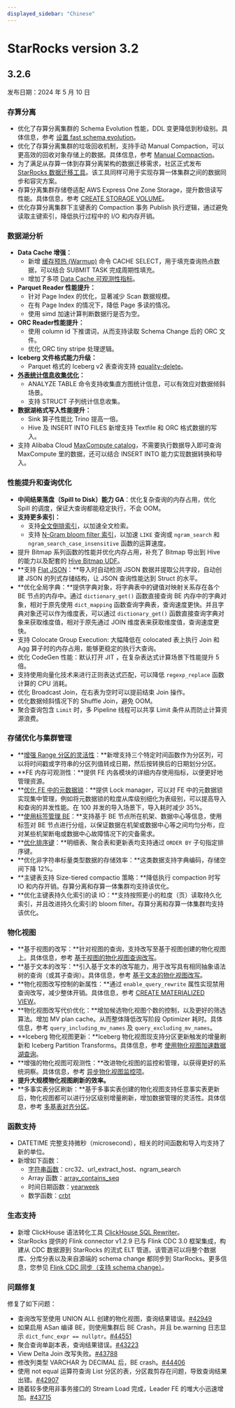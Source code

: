 ```yaml
---
displayed_sidebar: "Chinese"
---
```


# StarRocks version 3.2

## 3.2.6

发布日期：2024 年 5 月 10 日

### 存算分离

- 优化了存算分离集群的 Schema Evolution 性能，DDL 变更降低到秒级别。具体信息，参考 [设置 fast schema evolution](https://docs.starrocks.io/zh/docs/3.3/sql-reference/sql-statements/data-definition/CREATE_TABLE/#设置-fast-schema-evolution)。
- 优化了存算分离集群的垃圾回收机制，支持手动 Manual Compaction，可以更高效的回收对象存储上的数据。具体信息，参考 [Manual Compaction](https://docs.starrocks.io/zh/docs/3.3/sql-reference/sql-statements/data-definition/ALTER_TABLE/#手动-compaction31-版本起)。
- 为了满足从存算一体到存算分离架构的数据迁移需求，社区正式发布 [StarRocks 数据迁移工具](https://docs.starrocks.io/zh/docs/3.3/administration/data_migration_tool/)。该工具同样可用于实现存算一体集群之间的数据同步和容灾方案。
- 存算分离集群存储卷适配 AWS Express One Zone Storage，提升数倍读写性能。具体信息，参考 [CREATE STORAGE VOLUME](https://docs.starrocks.io/zh/docs/3.3/sql-reference/sql-statements/Administration/CREATE_STORAGE_VOLUME/#参数说明)。
- 优化存算分离集群下主键表的 Compaction 事务 Publish 执行逻辑，通过避免读取主键索引，降低执行过程中的 I/O 和内存开销。

### 数据湖分析

- **Data Cache 增强：**
  - 新增 [缓存预热 (Warmup)](https://docs.starrocks.io/zh/docs/3.3/data_source/data_cache_warmup/) 命令 CACHE SELECT，用于填充查询热点数据，可以结合 SUBMIT TASK 完成周期性填充。
  - 增加了多项 [Data Cache 可观测性指标](https://docs.starrocks.io/zh/docs/3.3/data_source/data_cache_observe/)。
- **Parquet Reader 性能提升：**
  - 针对 Page Index 的优化，显著减少 Scan 数据规模。
  - 在有 Page Index 的情况下，降低 Page 多读的情况。
  - 使用 simd 加速计算判断数据行是否为空。
- **ORC Reader性能提升：**
  - 使用 column id 下推谓词，从而支持读取 Schema Change 后的 ORC 文件。
  - 优化 ORC tiny stripe 处理逻辑。
- **Iceberg 文件格式能力升级：**
  - Parquet 格式的 Iceberg v2 表查询支持 [equality-delete](https://docs.starrocks.io/zh/docs/3.3/data_source/catalog/iceberg_catalog/#使用说明)。
- **[外表统计信息收集优化](https://docs.starrocks.io/zh/docs/3.3/using_starrocks/Cost_based_optimizer/#采集-hiveiceberghudi-表的统计信息)：**
  - ANALYZE TABLE 命令支持收集直方图统计信息，可以有效应对数据倾斜场景。
  - 支持 STRUCT 子列统计信息收集。
- **数据湖格式写入性能提升：**
  - Sink 算子性能比 Trino 提高一倍。
  - Hive 及 INSERT INTO FILES 新增支持 Textfile 和 ORC 格式数据的写入。
- 支持 Alibaba Cloud [MaxCompute catalog](https://docs.starrocks.io/zh/docs/3.3/data_source/catalog/maxcompute_catalog/)，不需要执行数据导入即可查询 MaxCompute 里的数据，还可以结合 INSERT INTO 能力实现数据转换和导入。

### 性能提升和查询优化

- **中间结果落盘（Spill to Disk）能力 GA**：优化复杂查询的内存占用，优化 Spill 的调度，保证大查询都能稳定执行，不会 OOM。
- **支持更多索引：**
  - 支持[全文倒排索引](https://docs.starrocks.io/zh/docs/3.3/table_design/indexes/inverted_index/)，以加速全文检索。
  - 支持 [N-Gram bloom filter 索引](https://docs.starrocks.io/zh/docs/3.3/table_design/indexes/Ngram_Bloom_Filter_Index/)，以加速 `LIKE` 查询或 `ngram_search` 和 `ngram_search_case_insensitive` 函数的运算速度。
- 提升 Bitmap 系列函数的性能并优化内存占用，补充了 Bitmap 导出到 Hive 的能力以及配套的 [Hive Bitmap UDF](https://docs.starrocks.io/zh/docs/3.3/integrations/hive_bitmap_udf/)。
- **支持 [Flat JSON](https://docs.starrocks.io/zh/docs/3.3/using_starrocks/Flat_json/)：**导入时自动检测 JSON 数据并提取公共字段，自动创建 JSON 的列式存储结构，让 JSON 查询性能达到 Struct 的水平。
- **优化全局字典：**提供字典对象，将字典表中的键值对映射关系存在各个 BE 节点的内存中。通过 `dictionary_get()` 函数直接查询 BE 内存中的字典对象，相对于原先使用 `dict_mapping` 函数查询字典表，查询速度更快。并且字典对象还可以作为维度表，可以通过 `dictionary_get()` 函数直接查询字典对象来获取维度值，相对于原先通过 JOIN 维度表来获取维度值，查询速度更快。
- 支持 Colocate Group Execution:  大幅降低在 colocated 表上执行 Join 和 Agg 算子时的内存占用，能够更稳定的执行大查询。
- 优化 CodeGen 性能：默认打开 JIT ，在复杂表达式计算场景下性能提升 5 倍。
- 支持使用向量化技术来进行正则表达式匹配，可以降低 `regexp_replace` 函数计算的 CPU 消耗。
- 优化 Broadcast Join，在右表为空时可以提前结束 Join 操作。
- 优化数据倾斜情况下的 Shuffle Join，避免 OOM。
- 聚合查询包含 `Limit` 时，多 Pipeline 线程可以共享 Limit 条件从而防止计算资源浪费。

### 存储优化与集群管理

- **[增强 Range 分区的灵活性](https://docs.starrocks.io/zh/docs/3.3/table_design/Data_distribution/#range-分区)：**新增支持三个特定时间函数作为分区列，可以将时间戳或字符串的分区列值转成日期，然后按转换后的日期划分分区。
- **FE 内存可观测性：**提供 FE 内各模块的详细内存使用指标，以便更好地管理资源。
- **[优化 FE 中的元数据锁](https://docs.starrocks.io/zh/docs/3.3/administration/management/FE_configuration/#lock_manager_enabled)：**提供 Lock manager，可以对 FE  中的元数据锁实现集中管理，例如将元数据锁的粒度从库级别细化为表级别，可以提高导入和查询的并发性能。在 100 并发的导入场景下，导入耗时减少 35%。
- **[使用标签管理 BE](https://docs.starrocks.io/zh/docs/3.3/administration/management/resource_management/be_label/)：**支持基于 BE 节点所在机架、数据中心等信息，使用标签对 BE 节点进行分组，以保证数据在机架或数据中心等之间均匀分布，应对某些机架断电或数据中心故障情况下的灾备需求。
- **[优化排序键](https://docs.starrocks.io/zh/docs/3.3/table_design/indexes/Prefix_index_sort_key/)：**明细表、聚合表和更新表均支持通过 `ORDER BY` 子句指定排序键。
- **优化非字符串标量类型数据的存储效率：**这类数据支持字典编码，存储空间下降 12%。
- **主键表支持 Size-tiered compactio 策略：**降低执行 compaction 时写 IO 和内存开销。存算分离和存算一体集群均支持该优化。
- **优化主键表持久化索引的读 IO：**支持按照更小的粒度（页）读取持久化索引，并且改进持久化索引的 bloom filter。存算分离和存算一体集群均支持该优化。

### 物化视图

- **基于视图的改写：**针对视图的查询，支持改写至基于视图创建的物化视图上。具体信息，参考 [基于视图的物化视图查询改写](https://docs.starrocks.io/zh/docs/3.3/using_starrocks/query_rewrite_with_materialized_views/#基于视图的物化视图查询改写)。
- **基于文本的改写：**引入基于文本的改写能力，用于改写具有相同抽象语法树的查询（或其子查询）。具体信息，参考 [基于文本的物化视图改写](https://docs.starrocks.io/zh/docs/3.3/using_starrocks/query_rewrite_with_materialized_views/#基于文本的物化视图改写)。
- **物化视图改写控制的新属性：**通过 `enable_query_rewrite` 属性实现禁用查询改写，减少整体开销。具体信息，参考 [CREATE MATERIALIZED VIEW](https://docs.starrocks.io/zh/docs/3.3/sql-reference/sql-statements/data-definition/CREATE_MATERIALIZED_VIEW/#参数-1)。
- **物化视图改写代价优化：**增加候选物化视图个数的控制，以及更好的筛选算法。增加 MV plan cache。从而整体降低改写阶段 Optimizer 耗时。具体信息，参考 `query_including_mv_names` 及 `query_excluding_mv_names`。
- **Iceberg 物化视图更新：**Iceberg 物化视图现支持分区更新触发的增量刷新和 Iceberg Partition Transforms。具体信息，参考 [使用物化视图加速数据湖查询](https://docs.starrocks.io/zh/docs/3.3/using_starrocks/data_lake_query_acceleration_with_materialized_views/#选择合适的刷新策略)。
- **增强的物化视图可观测性：**改进物化视图的监控和管理，以获得更好的系统洞察。具体信息，参考 [异步物化视图监控项](https://docs.starrocks.io/zh/docs/3.3/administration/management/monitoring/metrics/#异步物化视图监控项)。
- **提升大规模物化视图刷新的效率。**
- **多事实表分区刷新：**基于多事实表创建的物化视图支持任意事实表更新后，物化视图都可以进行分区级别增量刷新，增加数据管理的灵活性。具体信息，参考 [多基表对齐分区](https://docs.starrocks.io/zh/docs/3.3/using_starrocks/create_partitioned_materialized_view/#多基表对齐分区)。

### 函数支持

- DATETIME 完整支持微秒（microsecond），相关的时间函数和导入均支持了新的单位。
- 新增如下函数：
  - [字符串函数](https://docs.starrocks.io/zh/docs/3.3/cover_pages/functions_string/)：crc32、url_extract_host、ngram_search
  - Array 函数：[array_contains_seq](https://docs.starrocks.io/zh/docs/3.3/sql-reference/sql-functions/array-functions/array_contains_seq/)
  - 时间日期函数：[yearweek](https://docs.starrocks.io/zh/docs/3.3/sql-reference/sql-functions/date-time-functions/yearweek/)
  - 数学函数：[crbt](https://docs.starrocks.io/zh/docs/3.3/sql-reference/sql-functions/math-functions/cbrt/)

### 生态支持

- 新增 ClickHouse 语法转化工具 [ClickHouse SQL Rewriter](https://github.com/StarRocks/SQLTransformer)。
- StarRocks 提供的 Flink connector v1.2.9 已与 Flink CDC 3.0 框架集成，构建从 CDC 数据源到 StarRocks 的流式 ELT 管道。该管道可以将整个数据库、分库分表以及来自源端的 schema change 都同步到 StarRocks。更多信息，您参见 [Flink CDC 同步（支持 schema change）](https://docs.starrocks.io/zh/docs/loading/Flink-connector-starrocks/#使用-flink-cdc-30-同步数据支持-schema-change)。

### 问题修复

修复了如下问题：

- 查询改写至使用 UNION ALL 创建的物化视图，查询结果错误。[#42949](https://github.com/StarRocks/starrocks/issues/42949)
- 如果启用 ASan 编译 BE，则使用集群后 BE Crash，并且 be.warning 日志显示 `dict_func_expr == nullptr`。[#44551](https://github.com/StarRocks/starrocks/issues/44551)
- 聚合查询单副本表，查询结果错误。[#43223](https://github.com/StarRocks/starrocks/issues/43223)
- View Delta Join 改写失败。[#43788](https://github.com/StarRocks/starrocks/issues/43788)
- 修改列类型 VARCHAR 为 DECIMAL 后，BE crash。[#44406](https://github.com/StarRocks/starrocks/issues/44406)
- 使用 not equal 运算符查询 List 分区的表，分区裁剪存在问题，导致查询结果出错。[#42907](https://github.com/StarRocks/starrocks/issues/42907)
- 随着较多使用非事务接口的 Stream Load 完成，Leader FE 的堆大小迅速增加。[#43715](https://github.com/StarRocks/starrocks/issues/43715)
